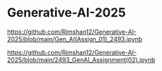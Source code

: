 # Generative-AI-2025
https://github.com/Rimshan12/Generative-AI-2025/blob/main/Gen_AI(Assign_01)_2493.ipynb


https://github.com/Rimshan12/Generative-AI-2025/blob/main/2493_GenAI_Assignment(02).ipynb
